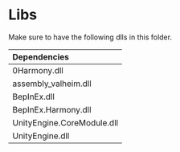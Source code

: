 # Libs

Make sure to have the following dlls in this folder.

| **Dependencies**     |
| :------------        |
| 0Harmony.dll         |
| assembly_valheim.dll |
| BepInEx.dll          |
| BepInEx.Harmony.dll  |
| UnityEngine.CoreModule.dll |
| UnityEngine.dll      |
